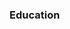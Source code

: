 <div class="home-spacer" />
<h3 class="centered"> Education </h3>

<Experience
    title="MSc in Computer Science"
    company="Università della Svizzera Italiana (USI) 🇨🇭"
    companyUrl="https://www.usi.ch"
    companyLogo="logo/usi.jpg"
    from="09-2021"
    to="07-2022"
    detailedPage='experiences/usi'
    :tree="[
        {
            name:'Final grade: <b>9.9/10</b> 🎓 Summa cum laude '
        },
        {
            name: 'Master Thesis: SYN - Sensorial Software Evolution Comprehension',
            icons: ['react', 'java', 'graphql', 'docker'],
        },
        {
            name: 'Specialization in Software Development'
        }
    ]"
    />

<Experience
    title="MSc in Computer Science"
    company="Università di Milano Bicocca (Unimib) 🇮🇹"
    companyUrl="https://www.unimib.it/"
    companyLogo="logo/unimib.png"
    from="10-2020"
    to="07-2022"
    detailedPage='experiences/usi'
    :tree="[
        {
            name:'Final grade: <b>110L/110</b> 🎓 Summa cum laude '
        },
        {
            name:'Average exam grade: 30/30'
        },
        {
            name: 'Doubledegree scholarshop with USI'
        }
    ]"
    />

<Experience
    title="BSc in Computer Science"
    company="Università di Milano Bicocca (Unimib) 🇮🇹"
    companyUrl="https://www.unimib.it/"
    companyLogo="logo/unimib.png"
    from="09-2017"
    to="10-2020"
    detailedPage='experiences/usi'
    :tree="[
        {
            name:'Final grade: <b>110L/110</b> 🎓 Summa cum laude '
        },
        {
            name:'Average exam grade: 29/30'
        },
        {
            name: 'Thesis: Automatic computation of architectural smells cost solving.',
            icons: ['java', 'knime'],
        }
    ]"
    />

<Experience
    title="Diploma in Business Information Systems Expert"
    company="Commercial Technical Institute of Ragusa 🇮🇹"
    from="09-2012"
    to="07-2017"
    :tree="[
        {
            name:'Final grade: 92/100'
        },
        {
            name:'Thesis: BilancioEA - A tool to automatically elaborate income statement and balance sheet'
        }
    ]"
    />